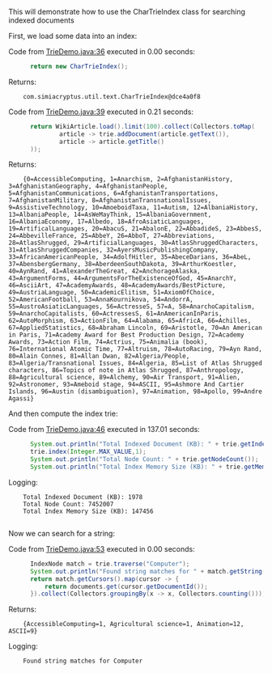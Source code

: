 This will demonstrate how to use the CharTrieIndex class for searching indexed documents


First, we load some data into an index:

Code from [TrieDemo.java:36](../../src/test/java/com/simiacryptus/util/text/TrieDemo.java#L36) executed in 0.00 seconds: 
```java
      return new CharTrieIndex();
```
Returns: 
```
    com.simiacryptus.util.text.CharTrieIndex@dce4a0f8
```

Code from [TrieDemo.java:39](../../src/test/java/com/simiacryptus/util/text/TrieDemo.java#L39) executed in 0.21 seconds: 
```java
      return WikiArticle.load().limit(100).collect(Collectors.toMap(
              article -> trie.addDocument(article.getText()),
              article -> article.getTitle()
      ));
```
Returns: 
```
    {0=AccessibleComputing, 1=Anarchism, 2=AfghanistanHistory, 3=AfghanistanGeography, 4=AfghanistanPeople, 5=AfghanistanCommunications, 6=AfghanistanTransportations, 7=AfghanistanMilitary, 8=AfghanistanTransnationalIssues, 9=AssistiveTechnology, 10=AmoeboidTaxa, 11=Autism, 12=AlbaniaHistory, 13=AlbaniaPeople, 14=AsWeMayThink, 15=AlbaniaGovernment, 16=AlbaniaEconomy, 17=Albedo, 18=AfroAsiaticLanguages, 19=ArtificalLanguages, 20=AbacuS, 21=AbalonE, 22=AbbadideS, 23=AbbesS, 24=AbbevilleFrance, 25=AbbeY, 26=AbboT, 27=Abbreviations, 28=AtlasShrugged, 29=ArtificialLanguages, 30=AtlasShruggedCharacters, 31=AtlasShruggedCompanies, 32=AyersMusicPublishingCompany, 33=AfricanAmericanPeople, 34=AdolfHitler, 35=AbeceDarians, 36=AbeL, 37=AbensbergGermany, 38=AberdeenSouthDakota, 39=ArthurKoestler, 40=AynRand, 41=AlexanderTheGreat, 42=AnchorageAlaska, 43=ArgumentForms, 44=ArgumentsForTheExistenceOfGod, 45=AnarchY, 46=AsciiArt, 47=AcademyAwards, 48=AcademyAwards/BestPicture, 49=AustriaLanguage, 50=AcademicElitism, 51=AxiomOfChoice, 52=AmericanFootball, 53=AnnaKournikova, 54=AndorrA, 55=AustroAsiaticLanguages, 56=ActresseS, 57=A, 58=AnarchoCapitalism, 59=AnarchoCapitalists, 60=ActressesS, 61=AnAmericanInParis, 62=AutoMorphism, 63=ActionFilm, 64=Alabama, 65=AfricA, 66=Achilles, 67=AppliedStatistics, 68=Abraham Lincoln, 69=Aristotle, 70=An American in Paris, 71=Academy Award for Best Production Design, 72=Academy Awards, 73=Action Film, 74=Actrius, 75=Animalia (book), 76=International Atomic Time, 77=Altruism, 78=AutoRacing, 79=Ayn Rand, 80=Alain Connes, 81=Allan Dwan, 82=Algeria/People, 83=Algeria/Transnational Issues, 84=Algeria, 85=List of Atlas Shrugged characters, 86=Topics of note in Atlas Shrugged, 87=Anthropology, 88=Agricultural science, 89=Alchemy, 90=Air Transport, 91=Alien, 92=Astronomer, 93=Ameboid stage, 94=ASCII, 95=Ashmore And Cartier Islands, 96=Austin (disambiguation), 97=Animation, 98=Apollo, 99=Andre Agassi}
```

And then compute the index trie:

Code from [TrieDemo.java:46](../../src/test/java/com/simiacryptus/util/text/TrieDemo.java#L46) executed in 137.01 seconds: 
```java
      System.out.println("Total Indexed Document (KB): " + trie.getIndexedSize() / 1024);
      trie.index(Integer.MAX_VALUE,1);
      System.out.println("Total Node Count: " + trie.getNodeCount());
      System.out.println("Total Index Memory Size (KB): " + trie.getMemorySize() / 1024);
```
Logging: 
```
    Total Indexed Document (KB): 1978
    Total Node Count: 7452007
    Total Index Memory Size (KB): 147456
    
```

Now we can search for a string:

Code from [TrieDemo.java:53](../../src/test/java/com/simiacryptus/util/text/TrieDemo.java#L53) executed in 0.00 seconds: 
```java
      IndexNode match = trie.traverse("Computer");
      System.out.println("Found string matches for " + match.getString());
      return match.getCursors().map(cursor -> {
          return documents.get(cursor.getDocumentId());
      }).collect(Collectors.groupingBy(x -> x, Collectors.counting()));
```
Returns: 
```
    {AccessibleComputing=1, Agricultural science=1, Animation=12, ASCII=9}
```
Logging: 
```
    Found string matches for Computer
    
```

